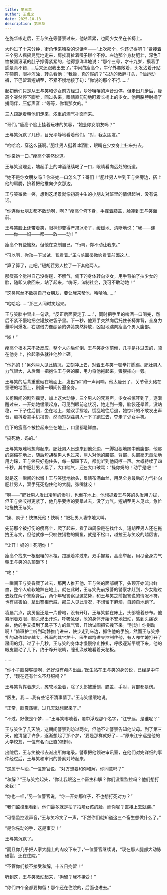 ```yaml
---
title: 第三章
author: 王虞之
date: 2025-10-18
description: 第三章
---
```


在施华彬走后，王与笑在等警察过来，他站着累，也同少女坐在长椅上。

大约过了十来分钟，街角传来嘈杂的说话声——“上次那个，你还记得吧？”紧接着三个男人摇摇晃晃地走来，肩挨肩扯着嗓子聊个不停。左边那个身材肥壮，深色T恤被圆滚滚的肚子撑得紧紧的，他得意洋洋地说：“那个三号，才十九岁，摸着手感是真不错……后来还跟我出去了。”中间的瘦高个，牛仔外套敞着，头发沾着汗贴在额前，眼神浑浊，转头看他：“我操，真的假的？”右边的微胖寸头，T恤运动裤，下巴留着短胡茬，不紧不慢地接了句：“你说的那个不行……”

起初他们只是从王与笑和少女前方经过，吵吵嚷嚷的声音没停。但走出几步后，瘦高个突然停下脚步，回过头来，眼睛直勾勾地盯着长椅上的少女。他用胳膊肘捅了捅同伴，压低声音：“等等，你看那女的。"

三人踉跄着朝他们走来，浓重的酒气扑面而来。

“哥们，”瘦高个脸上挂着玩味的笑容，“她是你女朋友吗？”

王与笑沉默了几秒，目光平静地看着他们，“对，我女朋友。”

“哈哈哈，穿这么骚啊。”肥壮男人挺着啤酒肚，眼睛在少女身上扫来扫去。

“你亲她一口。”瘦高个突然说道。

王与笑没理会，端起手上的啤酒继续喝了一口，眼睛看向远处的街道。

“她不是你女朋友吗？你亲她一口怎么了？哥们！”肥壮男人坐到王与笑旁边，搭上他的肩膀，挤着把他推向少女那边。

王与笑微微一笑，想到这场景就像初高中生的小朋友对班里的情侣起哄，没有说话。

“你连你女朋友都不敢动啊，啊？”瘦高个俯下身，手撑着膝盖，脸凑到王与笑面前。

王与笑脸上还带着笑，眼神却变得严肃冰冷了，缓缓地、清晰地说：“我——连——你——妈——都——敢——动！”

瘦高个有些恼怒，但他在克制自己，“行啊，你不动让我来。”

“可以啊，你动一下试试，我看着。”王与笑面带微笑看着前面这人。

“算了算了，走吧。”短胡茬男人拉了一下其他两人。

那瘦高个觉得自己没得逞，不解气，俯下的身体转向少女，用手背拍了拍少女的脸，随即又收回来，站了起来，“嗨呀，法制社会，我可不敢动她！”

“这臭屌丝不敢碰自己女朋友，要让我来帮他，哈哈哈……”

“哈哈哈……”那三人同时笑起来。

王与笑脑中冒出一句话，“反正后面要走了……”，同时把手里的啤酒一口喝完，然后不紧不慢地把空罐放进袋子里。下一秒，他双手突然向后托住长椅靠背，全身力量瞬间爆发，右腿借力像绷紧的弹簧突然释放，凶狠地踹向瘦高个男人腹部。

“嘭！”

瘦高个根本来不及反应，整个人向后仰倒，王与笑身体前倾，几乎是扑过去的，骑在他身上，抡起拳头就往他脸上砸。

"他妈的！"另外两人见此情况，立刻冲上去，对着王与笑一顿拳打脚踢。肥壮男人力气很大，从后面一把抱住王与笑的腰，用力将他拖起来，狠狠摔向一旁。

王与笑的后背重重砸在地面上，发出“砰”的一声闷响，他太瘦弱了，关节骨头硌在坚硬的地面上，剧痛一瞬间传遍全身。

长椅瞬间的剧烈摇晃，加上这大动静，三个男人的咒骂声，少女被惊吓到了，逐渐醒过来，一开始她缓缓起身，可见到眼前这状况，她走到一旁，脑袋还晕着，没站稳，一下子往后倒，坐在地上，她双手撑地，慌乱地往后退，她惊吓的不敢发出声音，颤抖着拿手机报警，然而短胡茬男人一下子跑过去，夺走了少女手机。

倒下的瘦高个被拉起来坐在地上，口里都是鲜血。

“搞死他，妈的。”

王与笑艰难地想爬起来，肥壮男人迅速来到他旁边，一脚狠狠地踢中他腹部，他疼的蜷缩在地上，随后短胡茬男人也过来，两人对他的腰部、背部、头部毫无章法地用力踩，王与笑只好抱住头，每一脚踩下去，都能听到他闷哼一声。大概持续了四十秒，其中肥壮男人累了，大口喘气，还在大口破骂：“操你妈的！动手是吧！”

就是这一瞬间的松懈！王与笑猛地抬头，眼睛布满血丝，用尽全身最后的力气扑向肥壮男人，双手死死抱住他的大腿，张嘴就咬！

“啊——”肥壮男人发出凄厉的惨叫，也倒在地上，他想抓着王与笑的头发用力拔，但王与笑咬得更紧了，他几乎要疼的要晕过去，没了力气。短胡茬男人见此，急忙地拖拽王与笑。

“操、疯子！快搞死他！快啊！”肥壮男人凄惨地大叫。

先前那个被打伤的瘦高个，爬了起来，看了四周像是在找什么。短胡茬男人还在拖拽王与笑，但他就像一只咬住猎物的鳄鱼，就是不松口，越拉王与笑咬的越厉害。

“让开！妈的！死吧你！”

瘦高个找来一根很粗的木棍，踉跄着冲过来，双手握紧，高高举起，用尽全身力气朝王与笑的头顶砸下！

“咚！”

一瞬间王与笑昏厥了过去，那两人推开他，王与笑的面部朝下，头顶开始流出鲜血，整个人软软地趴在地上。就在此时，王与笑先前报警的警察才赶到，少女跑过去躲在两个警察身后，两个年轻警察见这仗势，和王与笑之前报警说的情况不符，也有些害怕，拿出警棍示威，那三人见此情况，不想留下麻烦，自顾自地跑了。

凌晨六点，病房里还是一片昏暗，没有开灯。王与笑躺在床上，头部缠着纱布。他紧闭着双眼，额头渗出汗珠，呼吸急促，他的身体开始不安地扭动，感到头痛欲裂，他的手又摸到了鼻子下方的氧气管，开始试图把它拽下来。“别动！你别动啊！”值班护士听到动静推门进来，快步走到床边，抓住他的手腕，然而王与笑挣扎的动作越来越大，外面的其它护士、医生都跑进来控制住他，有人匆忙地打开了房间的灯。过了十几秒，王与笑的身体才慢慢停止挣扎，呼吸逐渐平缓下来，他的眼皮颤动了几下，终于睁开眼睛，瞳孔涣散地看着天花板。

……

“你小子脑袋够硬啊，还好没有颅内出血。”医生站在王与笑的身旁说，已经是中午了，“现在还有什么不舒服吗？”

王与笑背靠着床头，瘫软地坐着，除了头部被重创，膝盖，手肘，背部都是伤。

“医生，我……我有些记不清事情了。”王与笑缓缓地说。

“正常，脑震荡嘛，过几天就想起来了。”

“不过，好像是个梦……”王与笑嘟囔着，脑中浮现那个名字，“江宁远，是谁呢？”

王与笑住了几天院，这期间警察到访过两次，但他不让警察告知他父母。到了第三天，他清醒了许多，逐渐想起了那个梦，“要是那样就好了……”原来江宁远是他的大学校友，一位有名而正直的律师。

出院后，王与笑被带去派出所做笔录。警察把他领进审讯室，在他们对完详细的事件经过后，王与笑和审讯的警察对峙起来。

“这属于斗殴，”一位警官说，“对方想要和你和解，你同意吗？”

“和解？”王与笑抬起头，“你让我跟这三个畜生和解？你们没看监控吗？他们想打死我！”

“你也一样，”另一位警官说，“你一开始那样子，不也想打死对方？”

“我们监控里看到，他们最多就是拍了拍那女孩的脸，而你呢？直接上去就踹。”

“可惜监控没声音，”王与笑冷笑了一声，“不然你们就知道这三个畜生想做什么了。”

“是你先动的手，这是事实！”

王与笑沉默了。

“而且你几乎把人家大腿上的肉咬下来了，”一位警官继续说，“现在那人腿部大动脉破裂，还在住院。”

“不管你们接不接受和解，十五日拘留！”

听到这，王与笑激动起来，“拘留？我不接受！”

“你们四个全都要拘留！那个还在住院的，后面也进去。”